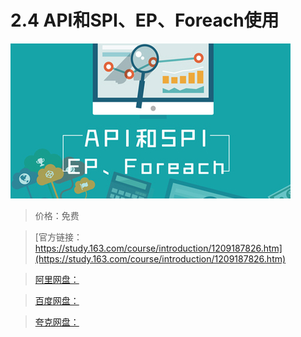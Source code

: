 # 2.4 API和SPI、EP、Foreach使用

![img](../../../assets/study163/free/115f4c5be28a4d57b58a973a1be0b993.jpg)

> 价格：免费

> [官方链接：https://study.163.com/course/introduction/1209187826.htm](https://study.163.com/course/introduction/1209187826.htm)

> [阿里网盘：]()

> [百度网盘：]()

> [夸克网盘：]()
